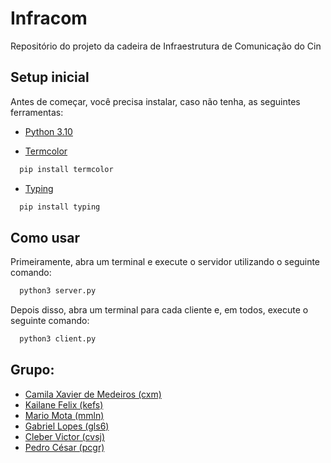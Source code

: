 # Infracom
Repositório do projeto da cadeira de Infraestrutura de Comunicação do Cin

## Setup inicial

Antes de começar, você precisa instalar, caso não tenha, as seguintes ferramentas:

- [Python 3.10](https://www.python.org/downloads/)

- [Termcolor](https://pypi.org/project/termcolor/)
```bash
  pip install termcolor
```
- [Typing](https://pypi.org/project/typing/)
```bash
  pip install typing
```

## Como usar

Primeiramente, abra um terminal e execute o servidor utilizando o seguinte comando:

```bash
  python3 server.py
```

Depois disso, abra um terminal para cada cliente e, em todos, execute o seguinte comando:

```bash
  python3 client.py
```

## Grupo:
* [Camila Xavier de Medeiros (cxm)](https://github.com/cxmedeiros)
* [Kailane Felix (kefs)](https://github.com/kailanefelix)
* [Mario Mota (mmln)](https://github.com/mario8978)
* [Gabriel Lopes (gls6)](https://github.com/Gabriellopess)
* [Cleber Victor (cvsj)](https://github.com/Cleber-Victor)
* [Pedro César (pcgr)](https://github.com/pedrocgr)


